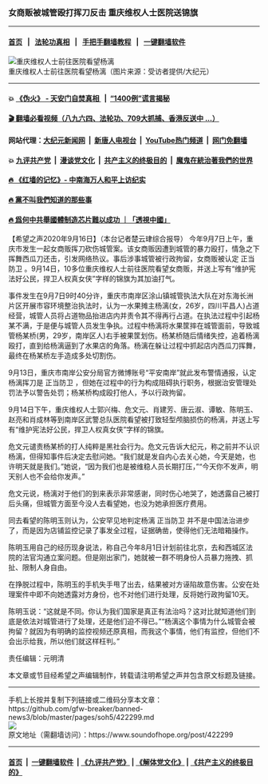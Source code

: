 ### 女商贩被城管殴打挥刀反击 重庆维权人士医院送锦旗
------------------------

#### [首页](https://github.com/gfw-breaker/banned-news3/blob/master/README.md) &nbsp;&nbsp;|&nbsp;&nbsp; [法轮功真相](https://github.com/begood0513/basic/blob/master/README.md)  &nbsp;&nbsp;|&nbsp;&nbsp; [手把手翻墙教程](https://github.com/gfw-breaker/guides/wiki)  &nbsp;&nbsp;|&nbsp;&nbsp; [一键翻墙软件](https://github.com/gfw-breaker/nogfw/blob/master/README.md)  



<div><img alt="重庆维权人士前往医院看望杨漓" src="https://img.soundofhope.org/2020-09/1600247560842.jpeg"/>
<br/><figcaption class="caption">
 重庆维权人士前往医院看望杨漓（图片来源：受访者提供/大纪元）
</figcaption></div><hr/>

#### 💥 [《伪火》 - 天安门自焚真相 ](http://158.247.195.190:10000/videos/blog/weihuo.html)&nbsp; |&nbsp; [“1400例”谎言揭秘  ](http://158.247.195.190:10000/videos/blog/jiexi1400.html)

#### [ 🎬  翻墙必看视频（八九六四、法轮功、709大抓捕、香港反送中 ...）](https://github.com/gfw-breaker/links/blob/master/banned.md)

#### 网站代理：[大纪元新闻网](http://158.247.195.190:10080/gb/) &nbsp;|&nbsp; [新唐人电视台](http://158.247.195.190:8808/gb/)  &nbsp;|&nbsp; [YouTube热门频道](http://158.247.195.190/youtube.html) &nbsp;|&nbsp; [网门免翻墙](http://158.247.195.190:11000/show.aspx?name=ogHome)

#### 💥 [九评共产党](http://158.247.195.190:10000/videos/res/jiuping/)&nbsp; |&nbsp; [漫谈党文化](http://158.247.195.190:10000/videos/res/mtdwh/)&nbsp; |&nbsp; [共产主义的终极目的](http://158.247.195.190:10000/videos/res/zjmd/)&nbsp; |&nbsp; [魔鬼在統治著我們的世界](http://158.247.195.190:10000/videos/res/TheSpecter/)  

#### [ 🔥  《红墙的记忆》- 中南海万人和平上访纪实](http://158.247.195.190:10000/videos/news/../legend/index.html)

#### [ 🔥  黨不叫我們知道的那些事](http://158.247.195.190:10000/videos/news/truth02.html)

#### [ 🔥  爲何中共舉國體制造芯片難以成功 ｜「透視中國」](http://158.247.195.190:10000/videos/news/don03.html)

<div><div class="Content__Wrapper sc-1bvya0-0 grZQxZ">
 <p class="meta-top">
  <span class="meta">
   【希望之声2020年9月16日】（本台记者楚云珒综合报导）
  </span>
  今年9月7日上午，重庆市发生一起女商贩挥刀砍伤城管案。该女商贩因遭到城管的暴力殴打，情急之下挥舞西瓜刀还击，引发网络热议。事后涉事城管被行政拘留，女商贩被认定
  <ok href="/term/39880">
   正当防卫
  </ok>
  。9月14日，10多位重庆维权人士前往医院看望女商贩，并送上写有“维护宪法好公民，捍卫人权真女侠”字样的锦旗为其加油打气。
 </p>
 <p>
  事件发生在9月7日9时40分许，重庆市南岸区涂山镇城管执法大队在对东海长洲片区开展市容环境整治执法时，认为一水果摊主杨漓(女，26岁，四川平昌人)占道经营，城管人员将占道物品抬进店内并责令其不得再行占道。在执法过程中引起杨某不满，于是便与城管人员发生争执。过程中杨漓将水果筐摔在城管面前，导致城管杨某桥(男，29岁，南岸区人)右手被果筐划伤。杨某桥随后情绪失控，追着杨漓殴打，直到给杨漓逼到了水果店的角落。杨漓在躲让过程中抓起店内西瓜刀挥舞，最终在杨某桥左手造成多处切割伤。
 </p>
 <div class="soh-embed">
  <div class="soh-embed-inner">
   <div class="iframely-embed">
    <div class="iframely-responsive">
    </div>
   </div>
  </div>
 </div>
 <p>
  9月13日，重庆市南岸公安分局官方微博账号“平安南岸”就此发布警情通报，认定杨漓挥刀是
  <ok href="/term/39880">
   正当防卫
  </ok>
  ，但她在过程中的行为构成阻碍执行职务，根据治安管理处罚法予以警告处罚；杨某桥构成殴打他人，予以行政拘留。
 </p>
 <div class="AD_Embed__Wrap-sc-1xslmin-0 igMuqX module desktop">
  <div>
  </div>
 </div>
 <p>
  9月14日下午，重庆维权人士郭兴梅、危文元、肖建芳、唐云淑、谭敏、陈明玉、赵亮和肖成林等到南岸区武警总队医院看望被打致轻型颅脑损伤的杨漓，并送上写有“维护宪法好公民，捍卫人权真女侠”字样的锦旗。
 </p>
 <p>
  危文元谴责杨某桥的打人纯粹是黑社会行为。危文元告诉大纪元，称之前并不认识杨漓，但得知事件后决定去慰问她。“我们就是发自内心去关心她，今天是她，也许明天就是我们。”她说，“因为我们也是被维稳人员长期打压，”“今天你不发声，明天别人也不会给你发声。”
 </p>
 <p>
  危文元说，杨漓对于他们的到来表示非常感谢，同时伤心地哭了，她透露自己被打后头痛，但城管方面至今没人去看望她，也没为她承担医疗费用。
 </p>
 <p>
  同去看望的陈明玉则认为，公安罕见地判定杨漓
  <ok href="/term/39880">
   正当防卫
  </ok>
  并不是中国法治进步了，而是因为店铺监控记录了事发全过程，证据确凿，使得他们无法暗箱操作。
 </p>
 <p>
  陈明玉用自己的经历现身说法，称自己今年8月1日计划前往北京，去和西城区法院的法官沟通立案问题。但是刚出家门，她就被一群不明身份人员暴力拖拽、抓扯、限制人身自由。
 </p>
 <p>
  在挣脱过程中，陈明玉的手机失手甩了出去，结果被对方诬陷故意伤害。公安在处理案件中即不向她透露对方身份，也不对他们进行处理，反将她行政拘留10天。
 </p>
 <p>
  陈明玉说：“这就是不同。你认为我们国家是真正有法治吗？这对比就知道他们到底是依法对城管进行了处理，还是他们迫不得已。”“杨漓这个事情为什么城管会被拘留？就因为有明确的监控视频还原真相，而我这个事情，他们有监控，但他们不会出示给我，所以他们就这样枉判。”
 </p>
 <p class="meta-btm">
  责任编辑：元明清
 </p>
 <p class="meta-btm">
  本文章或节目经希望之声编辑制作，转载请注明希望之声并包含原文标题及链接。
 </p>
</div>
</div>
<hr/>
手机上长按并复制下列链接或二维码分享本文章：<br/>
https://github.com/gfw-breaker/banned-news3/blob/master/pages/soh5/422299.md <br/>
<a href='https://github.com/gfw-breaker/banned-news3/blob/master/pages/soh5/422299.md'><img src='https://github.com/gfw-breaker/banned-news3/blob/master/pages/soh5/422299.md.png'/></a> <br/>
原文地址（需翻墙访问）：https://www.soundofhope.org/post/422299


------------------------
#### [首页](https://github.com/gfw-breaker/banned-news3/blob/master/README.md) &nbsp;|&nbsp; [一键翻墙软件](https://github.com/gfw-breaker/nogfw/blob/master/README.md) &nbsp;| [《九评共产党》](https://github.com/gfw-breaker/9ping.md/blob/master/README.md#九评之一评共产党是什么) | [《解体党文化》](https://github.com/gfw-breaker/jtdwh.md/blob/master/README.md) | [《共产主义的终极目的》](https://github.com/gfw-breaker/gczydzjmd.md/blob/master/README.md)


<img src='http://gfw-breaker.win/banned-news3/pages/soh5/422299.md' width='0px' height='0px'/>